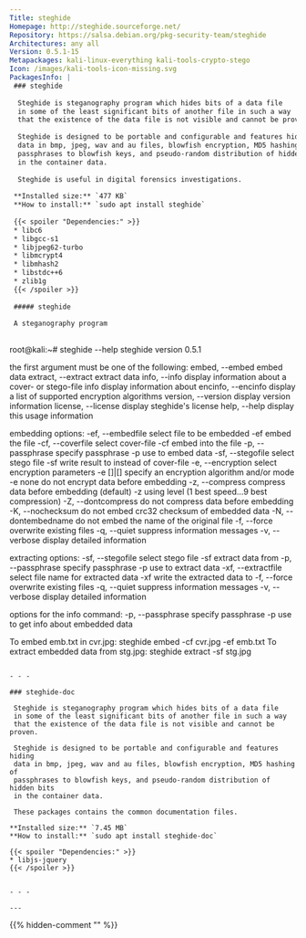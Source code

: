 ```yaml
---
Title: steghide
Homepage: http://steghide.sourceforge.net/
Repository: https://salsa.debian.org/pkg-security-team/steghide
Architectures: any all
Version: 0.5.1-15
Metapackages: kali-linux-everything kali-tools-crypto-stego 
Icon: /images/kali-tools-icon-missing.svg
PackagesInfo: |
 ### steghide
 
  Steghide is steganography program which hides bits of a data file
  in some of the least significant bits of another file in such a way
  that the existence of the data file is not visible and cannot be proven.
   
  Steghide is designed to be portable and configurable and features hiding
  data in bmp, jpeg, wav and au files, blowfish encryption, MD5 hashing of
  passphrases to blowfish keys, and pseudo-random distribution of hidden bits
  in the container data.
   
  Steghide is useful in digital forensics investigations.
 
 **Installed size:** `477 KB`  
 **How to install:** `sudo apt install steghide`  
 
 {{< spoiler "Dependencies:" >}}
 * libc6 
 * libgcc-s1 
 * libjpeg62-turbo 
 * libmcrypt4
 * libmhash2 
 * libstdc++6 
 * zlib1g 
 {{< /spoiler >}}
 
 ##### steghide
 
 A steganography program
 
 ```
 root@kali:~# steghide --help
 steghide version 0.5.1
 
 the first argument must be one of the following:
  embed, --embed          embed data
  extract, --extract      extract data
  info, --info            display information about a cover- or stego-file
    info <filename>       display information about <filename>
  encinfo, --encinfo      display a list of supported encryption algorithms
  version, --version      display version information
  license, --license      display steghide's license
  help, --help            display this usage information
 
 embedding options:
  -ef, --embedfile        select file to be embedded
    -ef <filename>        embed the file <filename>
  -cf, --coverfile        select cover-file
    -cf <filename>        embed into the file <filename>
  -p, --passphrase        specify passphrase
    -p <passphrase>       use <passphrase> to embed data
  -sf, --stegofile        select stego file
    -sf <filename>        write result to <filename> instead of cover-file
  -e, --encryption        select encryption parameters
    -e <a>[<m>]|<m>[<a>]  specify an encryption algorithm and/or mode
    -e none               do not encrypt data before embedding
  -z, --compress          compress data before embedding (default)
    -z <l>                 using level <l> (1 best speed...9 best compression)
  -Z, --dontcompress      do not compress data before embedding
  -K, --nochecksum        do not embed crc32 checksum of embedded data
  -N, --dontembedname     do not embed the name of the original file
  -f, --force             overwrite existing files
  -q, --quiet             suppress information messages
  -v, --verbose           display detailed information
 
 extracting options:
  -sf, --stegofile        select stego file
    -sf <filename>        extract data from <filename>
  -p, --passphrase        specify passphrase
    -p <passphrase>       use <passphrase> to extract data
  -xf, --extractfile      select file name for extracted data
    -xf <filename>        write the extracted data to <filename>
  -f, --force             overwrite existing files
  -q, --quiet             suppress information messages
  -v, --verbose           display detailed information
 
 options for the info command:
  -p, --passphrase        specify passphrase
    -p <passphrase>       use <passphrase> to get info about embedded data
 
 To embed emb.txt in cvr.jpg: steghide embed -cf cvr.jpg -ef emb.txt
 To extract embedded data from stg.jpg: steghide extract -sf stg.jpg
 ```
 
 - - -
 
 ### steghide-doc
 
  Steghide is steganography program which hides bits of a data file
  in some of the least significant bits of another file in such a way
  that the existence of the data file is not visible and cannot be proven.
   
  Steghide is designed to be portable and configurable and features hiding
  data in bmp, jpeg, wav and au files, blowfish encryption, MD5 hashing of
  passphrases to blowfish keys, and pseudo-random distribution of hidden bits
  in the container data.
   
  These packages contains the common documentation files.
 
 **Installed size:** `7.45 MB`  
 **How to install:** `sudo apt install steghide-doc`  
 
 {{< spoiler "Dependencies:" >}}
 * libjs-jquery
 {{< /spoiler >}}
 
 
 - - -
 
---
```

{{% hidden-comment "<!--Do not edit anything above this line-->" %}}
